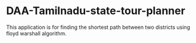 # DAA-Tamilnadu-state-tour-planner
This application is for finding the shortest path between two districts using floyd warshall algorithm.

